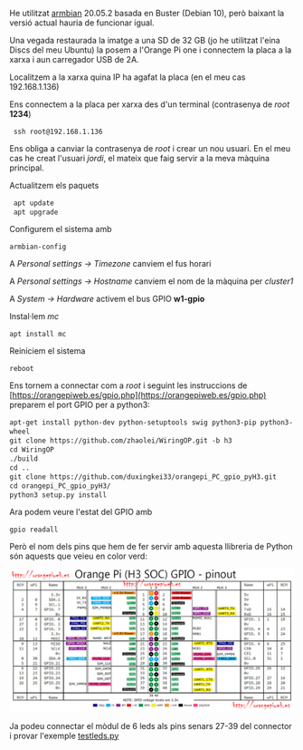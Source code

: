 He utilitzat [armbian](https://www.armbian.com/orange-pi-one/) 20.05.2 basada en Buster (Debian 10), però baixant la versió actual hauria de funcionar igual.

Una vegada restaurada la imatge a una SD de 32 GB (jo he utilitzat l'eina Discs del meu Ubuntu) la posem a l'Orange Pi one i connectem la placa a la xarxa i aun carregador USB de 2A.

Localitzem a la xarxa quina IP ha agafat la placa (en el meu cas 192.168.1.136)

Ens connectem a la placa per xarxa des d'un terminal (contrasenya de *root* **1234**)

     ssh root@192.168.1.136

Ens obliga a canviar la contrasenya de *root* i crear un nou usuari. En el meu cas he creat l'usuari *jordi*, el mateix que faig servir a la meva màquina principal.

Actualitzem els paquets

     apt update
     apt upgrade

Configurem el sistema amb

    armbian-config
    
A *Personal settings -> Timezone* canviem el fus horari

A *Personal settings -> Hostname* canviem el nom de la màquina per *cluster1*

A *System -> Hardware* activem el bus GPIO **w1-gpio**

Instal·lem *mc*

    apt install mc

Reiniciem el sistema

    reboot
    
Ens tornem a connectar com a *root* i seguint les instruccions de [https://orangepiweb.es/gpio.php](https://orangepiweb.es/gpio.php) preparem el port GPIO per a python3:

    apt-get install python-dev python-setuptools swig python3-pip python3-wheel 
    git clone https://github.com/zhaolei/WiringOP.git -b h3
    cd WiringOP
    ./build
    cd ..
    git clone https://github.com/duxingkei33/orangepi_PC_gpio_pyH3.git
    cd orangepi_PC_gpio_pyH3/
    python3 setup.py install
    
Ara podem veure l'estat del GPIO amb 

    gpio readall

Però el nom dels pins que hem de fer servir amb aquesta llibreria de Python són aquests que veieu en color verd:

![](img/gpio-40-pins.jpg)

Ja podeu connectar el mòdul de 6 leds als pins senars 27-39 del connector i provar l'exemple [testleds.py](python3/testleds.py)




